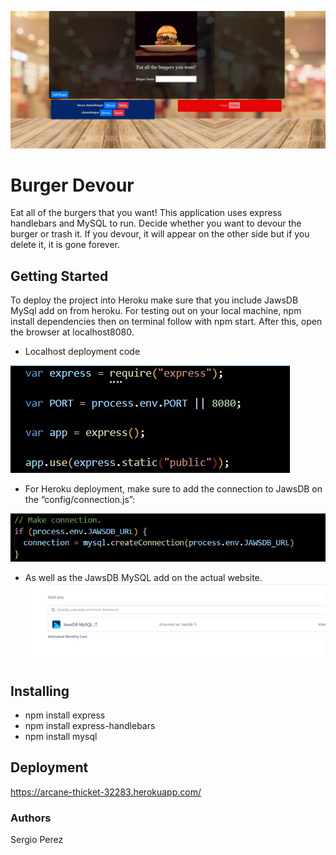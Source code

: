 ![](public/assets/img/home.jpg)




# Burger Devour
Eat all of the burgers that you want! This application uses express handlebars and MySQL to run. Decide whether you want to devour the burger or trash it. If you devour, it will appear on the other side but if you delete it, it is gone forever.

## Getting Started
To deploy the project into Heroku make sure that you include JawsDB MySql add on from heroku. For testing out on your local machine, npm install dependencies then on terminal follow with npm start. After this, open the browser at localhost8080.


* Localhost deployment code

![](public/assets/img/burger-instructions.jpg)




* For Heroku deployment, make sure to add the connection to JawsDB on the “config/connection.js”:

![](public/assets/img/connection.jpg)



* As well as the JawsDB MySQL add on the actual website.
![](public/assets/img/add-on.jpg)


 
## Installing
* npm install express
* npm install express-handlebars
* npm install mysql


## Deployment
https://arcane-thicket-32283.herokuapp.com/
 
### Authors
Sergio Perez
